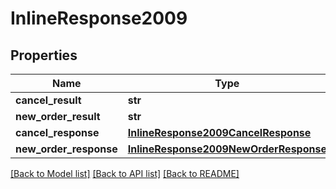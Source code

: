 # InlineResponse2009

## Properties
Name | Type | Description | Notes
------------ | ------------- | ------------- | -------------
**cancel_result** | **str** |  | 
**new_order_result** | **str** |  | 
**cancel_response** | [**InlineResponse2009CancelResponse**](InlineResponse2009CancelResponse.md) |  | 
**new_order_response** | [**InlineResponse2009NewOrderResponse**](InlineResponse2009NewOrderResponse.md) |  | 

[[Back to Model list]](../README.md#documentation-for-models) [[Back to API list]](../README.md#documentation-for-api-endpoints) [[Back to README]](../README.md)

